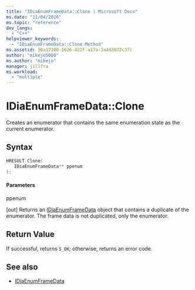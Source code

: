 ```yaml
---
title: "IDiaEnumFrameData::Clone | Microsoft Docs"
ms.date: "11/04/2016"
ms.topic: "reference"
dev_langs:
  - "C++"
helpviewer_keywords:
  - "IDiaEnumFrameData::Clone Method"
ms.assetid: 28a17300-1626-422f-a17a-3a4d3872c37c
author: "mikejo5000"
ms.author: "mikejo"
manager: jillfra
ms.workload:
  - "multiple"
---
```

# IDiaEnumFrameData::Clone
Creates an enumerator that contains the same enumeration state as the current enumerator.

## Syntax

```C++
HRESULT Clone( 
   IDiaEnumFrameData** ppenum
);
```

#### Parameters
 ppenum

[out] Returns an [IDiaEnumFrameData](../../debugger/debug-interface-access/idiaenumframedata.md) object that contains a duplicate  of the enumerator. The frame data is not duplicated, only the enumerator.

## Return Value
 If successful, returns `S_OK`; otherwise, returns an error code.

## See also
- [IDiaEnumFrameData](../../debugger/debug-interface-access/idiaenumframedata.md)